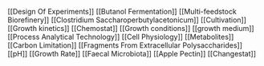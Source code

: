 [[Design Of Experiments]]
[[Butanol Fermentation]]
[[Multi-feedstock Biorefinery]]
[[Clostridium Saccharoperbutylacetonicum]]
[[Cultivation]]
[[Growth kinetics]]
[[Chemostat]]
[[Growth conditions]]
[[growth medium]]
[[Process Analytical Technology]]
[[Cell Physiology]]
[[Metabolites]]
[[Carbon Limitation]]
[[Fragments From Extracellular Polysaccharides]]
[[pH]]
[[Growth Rate]]
[[Faecal Microbiota]]
[[Apple Pectin]]
[[Changestat]]
